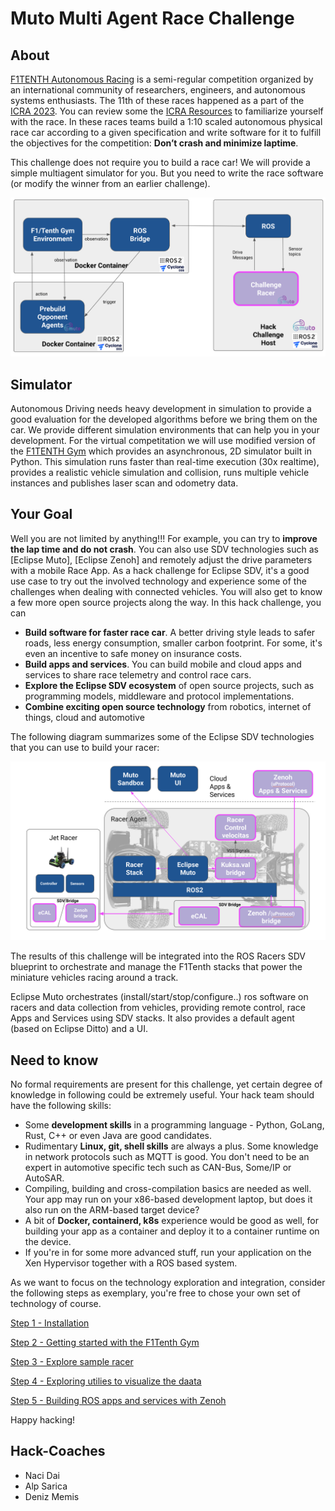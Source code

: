 # Muto Multi Agent Race Challenge

## About

[F1TENTH Autonomous Racing](https://f1tenth.org/) is a semi-regular competition organized by an international community of researchers, engineers, and autonomous systems enthusiasts. The 11th of these races happened as a part of the [ICRA 2023](https://icra2023-race.f1tenth.org/). You can review some the [ICRA Resources](https://icra2023-race.f1tenth.org/race_ressources.html) to familiarize yourself with the race.  In these races teams build a 1:10 scaled autonomous physical race car according to a given specification and write software for it to fulfill the objectives for the competition: **Don’t crash and minimize laptime**.  

This challenge does not require you to build a race car!  We will provide a simple multiagent simulator for you. But you need to write the race software (or modify the winner from an earlier challenge).

<img src="./assets/overview.png" />

## Simulator 

Autonomous Driving needs heavy development in simulation to provide a good evaluation for the developed algorithms before we bring them on the car. We provide different simulation environments that can help you in your development. For the virtual competitation we will use modified version of the [F1TENTH Gym](https://github.com/f1tenth/f1tenth_gym) which provides an asynchronous, 2D simulator built in Python. This simulation runs faster than real-time execution (30x realtime), provides a realistic vehicle simulation and collision, runs multiple vehicle instances and publishes laser scan and odometry data.

## Your Goal 
Well you are not limited by anything!!!  For example, you can try to **improve the lap time and do not crash**. You can also use SDV technologies such as [Eclipse Muto], [Eclipse Zenoh] and remotely adjust the drive parameters with a mobile Race App. As a hack challenge for Eclipse SDV, it's a good use case to try out the involved technology and experience some of the challenges when dealing with connected vehicles. You will also get to know a few more open source projects along the way. 
In this hack challenge, you can

- **Build software for faster race car**. A better driving style leads to safer roads, less energy consumption, smaller carbon footprint. For some, it's even an incentive to safe money on insurance costs.
- **Build apps and services**. You can build mobile and cloud apps and services to share race telemetry and control race cars.
- **Explore the Eclipse SDV ecosystem** of open source projects, such as programming models, middleware and protocol implementations.
- **Combine exciting open source technology** from robotics, internet of things, cloud and automotive

The following diagram summarizes some of the Eclipse SDV technologies that you can use to build your racer:

<img src="./assets/racer.png" />

The results of this challenge will be integrated into the ROS Racers SDV blueprint to orchestrate and manage the F1Tenth stacks that power the miniature vehicles racing around a track.

Eclipse Muto orchestrates (install/start/stop/configure..) ros software on racers and data collection from vehicles, providing remote control, race Apps and Services using SDV stacks. It also provides a default agent (based on Eclipse Ditto) and a UI.

## Need to know

No formal requirements are present for this challenge, yet certain degree of knowledge in following could be extremely useful. Your hack team should have the following skills:

- Some **development skills** in a programming language - Python, GoLang, Rust, C++ or even Java are good candidates.
- Rudimentary **Linux, git, shell skills** are always a plus. Some knowledge in network protocols such as MQTT is good. You don't need to be an expert in automotive specific tech such as CAN-Bus, Some/IP or AutoSAR.
- Compiling, building and cross-compilation basics are needed as well. Your app may run on your x86-based development laptop, but does it also run on the ARM-based target device?
- A bit of **Docker, containerd, k8s** experience would be good as well, for building your app as a container and deploy it to a container runtime on the device.
- If you're in for some more advanced stuff, run your application on the Xen Hypervisor together with a ROS based system.

As we want to focus on the technology exploration and integration, consider the following steps as exemplary, you're free to chose your own set of technology of course.

[Step 1 - Installation](docs/step-1-Installation.md)

[Step 2 - Getting started with the F1Tenth Gym](docs/step-2-f1tenth-gym.md)

[Step 3 - Explore sample racer](docs/step-3-sampleracer.md)

[Step 4 - Exploring utilies to visualize the daata ](docs/step-4-driving-score-app.md)

[Step 5 - Building ROS apps and services with Zenoh ](docs/step-5-build-zenoh.md)

Happy hacking!



## Hack-Coaches

- Naci Dai
- Alp Sarica
- Deniz Memis
